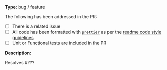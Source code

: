 **Type:** bug / feature

The following has been addressed in the PR:

* [ ] There is a related issue
* [ ] All code has been formatted with [`prettier`](https://prettier.io/) as per the [readme code style guidelines](./../#code-style)<Paste>
* [ ] Unit or Functional tests are included in the PR

<!--
Our bots should ensure:

* [ ] All contributors have signed a CLA
* [ ] The PR passes CI testing
* [ ] Code coverage is maintained
* [ ] The PR has been reviewed and approved
-->

**Description:**

Resolves #???

